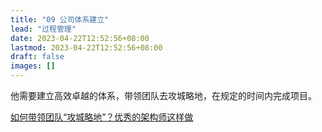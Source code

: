 ```yaml
---
title: "09 公司体系建立"
lead: "过程管理"
date: 2023-04-22T12:52:56+08:00
lastmod: 2023-04-22T12:52:56+08:00
draft: false
images: []
---
```


他需要建立高效卓越的体系，带领团队去攻城略地，在规定的时间内完成项目。


[如何带领团队“攻城略地”？优秀的架构师这样做](https://www.infoq.cn/article/4bxV-oXYDHDQ3KGzWm97)
